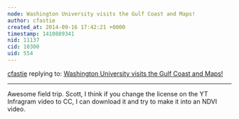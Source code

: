 ```yaml
---
node: Washington University visits the Gulf Coast and Maps! 
author: cfastie
created_at: 2014-09-16 17:42:21 +0000
timestamp: 1410889341
nid: 11137
cid: 10300
uid: 554
---
```




[cfastie](../profile/cfastie) replying to: [Washington University visits the Gulf Coast and Maps! ](../notes/stevie/09-12-2014/washington-university-visits-the-gulf-coast-and-maps)

----
Awesome field trip. Scott, I think if you change the license on the YT Infragram video to CC, I can download it and try to make it into an NDVI video.